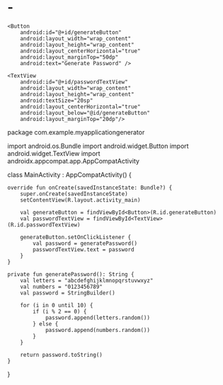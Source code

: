 # -<?xml version="1.0" encoding="utf-8"?>
<RelativeLayout xmlns:android="http://schemas.android.com/apk/res/android"
    xmlns:tools="http://schemas.android.com/tools"
    android:layout_width="match_parent"
    android:layout_height="match_parent"
    tools:context=".MainActivity">

    <Button
        android:id="@+id/generateButton"
        android:layout_width="wrap_content"
        android:layout_height="wrap_content"
        android:layout_centerHorizontal="true"
        android:layout_marginTop="50dp"
        android:text="Generate Password" />

    <TextView
        android:id="@+id/passwordTextView"
        android:layout_width="wrap_content"
        android:layout_height="wrap_content"
        android:textSize="20sp"
        android:layout_centerHorizontal="true"
        android:layout_below="@id/generateButton"
        android:layout_marginTop="20dp"/>

</RelativeLayout>



package com.example.myapplicationgenerator

import android.os.Bundle
import android.widget.Button
import android.widget.TextView
import androidx.appcompat.app.AppCompatActivity

class MainActivity : AppCompatActivity() {

    override fun onCreate(savedInstanceState: Bundle?) {
        super.onCreate(savedInstanceState)
        setContentView(R.layout.activity_main)

        val generateButton = findViewById<Button>(R.id.generateButton)
        val passwordTextView = findViewById<TextView>(R.id.passwordTextView)

        generateButton.setOnClickListener {
            val password = generatePassword()
            passwordTextView.text = password
        }
    }

    private fun generatePassword(): String {
        val letters = "abcdefghijklmnopqrstuvwxyz"
        val numbers = "0123456789"
        val password = StringBuilder()

        for (i in 0 until 10) {
            if (i % 2 == 0) {
                password.append(letters.random())
            } else {
                password.append(numbers.random())
            }
        }

        return password.toString()
    }
}
